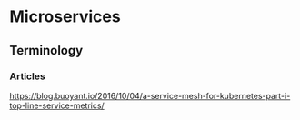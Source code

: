 # Microservices

## Terminology


### Articles
https://blog.buoyant.io/2016/10/04/a-service-mesh-for-kubernetes-part-i-top-line-service-metrics/
